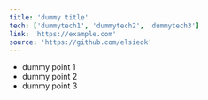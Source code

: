 ```yaml
---
title: 'dummy title'
tech: ['dummytech1', 'dummytech2', 'dummytech3']
link: 'https://example.com'
source: 'https://github.com/elsieok'
---
```


* dummy point 1
* dummy point 2
* dummy point 3